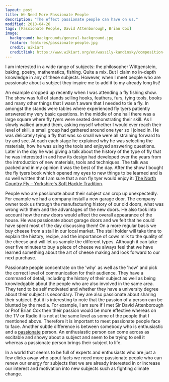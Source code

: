 ```yaml
---
layout: post
title: We Need More Passionate People
description: "The effect passionate people can have on us."
modified: 2018-04-26
tags: [Passionate People, David Attenborough, Brian Cox]
image:
  background: backgrounds/general-background.jpg
  feature: features/passionate-people.jpg
  credit: Wikiart
  creditlink: https://www.wikiart.org/en/wassily-kandinsky/composition-viii-1923
---
```


I am interested in a wide range of subjects: the philosopher Wittgenstein, baking, poetry, mathematics, fishing. Quite a mix. But I claim no in-depth knowledge in any of these subjects.  However, when I meet people who are passionate about a subject they inspire me to add it to my already long list!

An example cropped up recently when I was attending a fly fishing show. The show was full of stands selling hooks, feathers, furs, tying tools, books and many other things that I wasn't aware that I needed to tie a fly. In amongst the stands were tables where experienced fly tyers patiently answered my very basic questions. In the middle of one hall there was a large square where fly tyers were seated demonstrating their skill. As I slowly walked around them, asking myself whether I would ever reach their level of skill, a small group had gathered around one tyer so I joined in. He was delicately tying a fly that was so small we were all straining forward to try and see. At each each stage he explained why he was selecting the materials, how he was using the tools and enjoyed answering questions. Later in the day he was giving a talk about the history of the type of fly that he was interested in and how its design had developed over the years from the introduction of new materials, tools and techniques. The talk was packed and in my opinion it was the best of the day. After the show I bought the fly tyers book which opened my eyes to new things to be learned and is so well written that I am sure that a non fly tyer would enjoy it: [The North Country Fly – Yorkshire's Soft Hackle Tradition](https://www.northcountryflies.com/the-north-country-fly/).

People who are passionate about their subject can crop up unexpectedly. For example we had a company install a new garage door.  The company owner took us through the manufacturing history of our old doors, what was wrong with them and the advantages of the new doors. He also took into account how the new doors would affect the overall appearance of the house. He was passionate about garage doors and we felt that he could have spent most of the day discussing them! On a more regular basis we buy cheese from a stall in our local market. The stall holder will take time to explain the history, recipe, and the importance of cows milk to the quality of the cheese and will let us sample the different types. Although it can take over five minutes to buy a piece of cheese we always feel that we have learned something about the art of cheese making and look forward to our next purchase.

Passionate people concentrate on the 'why' as well as the 'how' and pick the correct level of communication for their audience. They have a command of detail, including the history of their subject as well as being knowledgable about the people who are also involved in the same area. They tend to be self motivated and whether they have a university degree about their subject is secondary. They are also passionate about sharing their subject.  But it is interesting to note that the passion of a person can be blunted by the media. For example, I am sure if I met Sir David Attenborough or Prof Brian Cox then their passion would be more effective whereas on the TV or Radio it is not at the same level as some of the people that I mentioned above. Therefore it is important to meet passionate people face to face. Another subtle difference is between somebody who is enthusiastic and a [passionate](https://www.weforum.org/agenda/2016/07/this-is-what-passionate-people-do-differently/) person. An enthusiastic person can come across as excitable and showy about a subject and seem to be trying to sell it whereas a passionate person brings their subject to life.

In a world that seems to be full of experts and enthusiasts who are just a few clicks away who spout facts we need more passionate people who can renew our energy for subjects that we are already interested in or increase our interest and motivation into new subjects such as fighting climate change.
